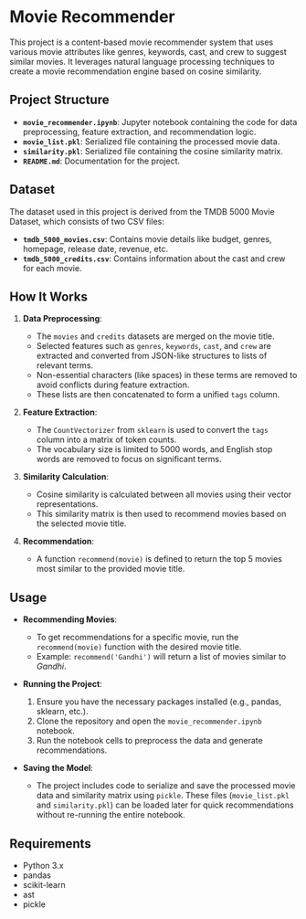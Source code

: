 # Movie Recommender

This project is a content-based movie recommender system that uses various movie attributes like genres, keywords, cast, and crew to suggest similar movies. It leverages natural language processing techniques to create a movie recommendation engine based on cosine similarity.

## Project Structure

- **`movie_recommender.ipynb`**: Jupyter notebook containing the code for data preprocessing, feature extraction, and recommendation logic.
- **`movie_list.pkl`**: Serialized file containing the processed movie data.
- **`similarity.pkl`**: Serialized file containing the cosine similarity matrix.
- **`README.md`**: Documentation for the project.

## Dataset

The dataset used in this project is derived from the TMDB 5000 Movie Dataset, which consists of two CSV files:
- **`tmdb_5000_movies.csv`**: Contains movie details like budget, genres, homepage, release date, revenue, etc.
- **`tmdb_5000_credits.csv`**: Contains information about the cast and crew for each movie.

## How It Works

1. **Data Preprocessing**:
    - The `movies` and `credits` datasets are merged on the movie title.
    - Selected features such as `genres`, `keywords`, `cast`, and `crew` are extracted and converted from JSON-like structures to lists of relevant terms.
    - Non-essential characters (like spaces) in these terms are removed to avoid conflicts during feature extraction.
    - These lists are then concatenated to form a unified `tags` column.

2. **Feature Extraction**:
    - The `CountVectorizer` from `sklearn` is used to convert the `tags` column into a matrix of token counts.
    - The vocabulary size is limited to 5000 words, and English stop words are removed to focus on significant terms.

3. **Similarity Calculation**:
    - Cosine similarity is calculated between all movies using their vector representations.
    - This similarity matrix is then used to recommend movies based on the selected movie title.

4. **Recommendation**:
    - A function `recommend(movie)` is defined to return the top 5 movies most similar to the provided movie title.

## Usage

- **Recommending Movies**:
    - To get recommendations for a specific movie, run the `recommend(movie)` function with the desired movie title.
    - Example: `recommend('Gandhi')` will return a list of movies similar to *Gandhi*.

- **Running the Project**:
    1. Ensure you have the necessary packages installed (e.g., pandas, sklearn, etc.).
    2. Clone the repository and open the `movie_recommender.ipynb` notebook.
    3. Run the notebook cells to preprocess the data and generate recommendations.

- **Saving the Model**:
    - The project includes code to serialize and save the processed movie data and similarity matrix using `pickle`. These files (`movie_list.pkl` and `similarity.pkl`) can be loaded later for quick recommendations without re-running the entire notebook.

## Requirements

- Python 3.x
- pandas
- scikit-learn
- ast
- pickle


